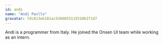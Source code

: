 ```yaml
---
id: andi
name: "Andi Pavllo"
gravatar: fdc813eb181ac5366025115510b371d7
---
```


Andi is a programmer from Italy. He joined the Onsen UI team while working as an intern.
